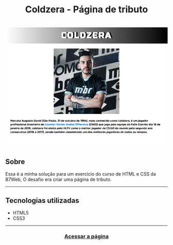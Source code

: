 <h1 align="center">
    Coldzera - Página de tributo
</h1>

<h1>
    <img src="assets/images/page.png">
</h1>

<h2>Sobre</h2>
Essa é a minha solução para um exercício do curso de HTML e CSS da B7Web, O desafio era criar uma página de tributo.
 
---

<h2>Tecnologias utilizadas</h2>

<ul>
    <li>HTML5</li>
    <li>CSS3</li>
</ul>

---

<h3 align="center">
    <a href="https://grazziotti.github.io/Tribute-Page_Coldzera/">Acessar a página</a>
</h3>



